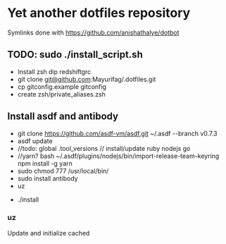 # Yet another dotfiles repository

Symlinks done with https://github.com/anishathalye/dotbot

## TODO: sudo ./install_script.sh

* Install zsh dip redshiftgrc
* git clone git@github.com:Mayurifag/.dotfiles.git
* cp gitconfig.example gitconfig
* create zsh/private_aliases.zsh

## Install asdf and antibody

- git clone https://github.com/asdf-vm/asdf.git ~/.asdf --branch v0.7.3
- asdf update
- //todo: global .tool_versions // install/update ruby nodejs go
- //yarn?
bash ~/.asdf/plugins/nodejs/bin/import-release-team-keyring
npm install -g yarn
- sudo chmod 777 /usr/local/bin/
- sudo install antibody
- uz

* ./install

### uz

Update and initialize cached
